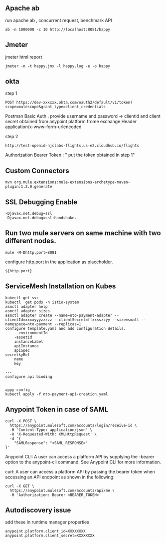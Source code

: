 ## Apache ab
run apache ab , concurrent request, benchmark API
```
ab -n 1000000 -c 10 http://localhost:8081/happy
```

## Jmeter
jmeter html report
```
jmeter -n -t happy.jmx -l happy.log -e -o happy
```

## okta

step 1
```
POST https://dev-xxxxxx.okta.com/oauth2/default/v1/token?scope=mulescope&grant_type=client_credentials
```
Postman Basic Auth . provide username and password -> clientid and client secret obtained from anypoint platform frome exchange
Header application/x-www-form-urlencoded

step 2
```
http://test-openid-njclabs-flights.us-e2.cloudhub.io/flights
```
Authorization Bearer Token : " put the token obtained in step 1"


## Custom Connectors

```
mvn org.mule.extensions:mule-extensions-archetype-maven-plugin:1.2.0:generate
```

## SSL Debugging Enable

```
-Djavax.net.debug=ssl
-Djavax.net.debug=ssl:handshake.

```

## Run two mule servers on same machine with two different nodes.
```
mule -M-Dhttp.port=8081
```

configure http.port in the application as placeholder.
```
${http.port}
```
## ServiceMesh Installation on Kubes

```
kubectl get svc
kubectl  get pods -n istio-system
asmctl adapter help
asmctl adapter sizes
asmctl adapter create --name=nto-payment-adapter --clientId=xxxxyyyzzzzz --clientSecret=ffxxsszzyy --size=small --namespace=nto-payment --replicas=1
configure template.yaml and add configuration details.
	- environmentId
	-assetId
	instanceLabel
	apiInstance
	apiSpec
secretkyRef
	name
	key

---
configure api binding
 

appy config
kubectl apply -f nto-payment-api-creation.yaml

```

## Anypoint Token in case of SAML
```
curl -X POST \
  https://anypoint.mulesoft.com/accounts/login/receive-id \
  -H 'Content-Type: application/json' \
  -H 'X-Requested-With: XMLHttpRequest' \
  -d '{
    "SAMLResponse": "<SAML_RESPONSE>"
}'
```
Anypoint CLI: A user can access a platform API by supplying the -bearer option to the anypoint-cli command. See Anypoint CLI for more information.

curl: A user can access a platform API by passing the bearer token when accessing an API endpoint as shown in the following:
```
curl -X GET \
  https://anypoint.mulesoft.com/accounts/api/me \
  -H 'Authorization: Bearer <BEARER_TOKEN>'
```

## Autodiscovery issue

add these in runtime manager properties

```
anypoint.platform.client_id=XXXXXXXX
anypoint.platform.client_secret=XXXXXXXX
```
